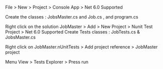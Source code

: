 ﻿File > New > Project > Console App > Net 6.0 Supported

Create the classes : JobsMaster.cs and Job.cs , and program.cs

Right click on the solution JobMaster > Add > New Project > Nunit Test Project > Net 6.0 Supported
Create Tests classes :
JobTests.cs & JobsMaster.cs

Right click on JobMaster.nUnitTests > Add project reference > JobMaster project

Menu View > Tests Explorer > Press run